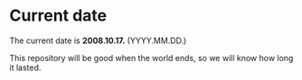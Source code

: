 # Current date

The current date is **2008.10.17.** (YYYY.MM.DD.)

This repository will be good when the world ends, so we will know how long it lasted.